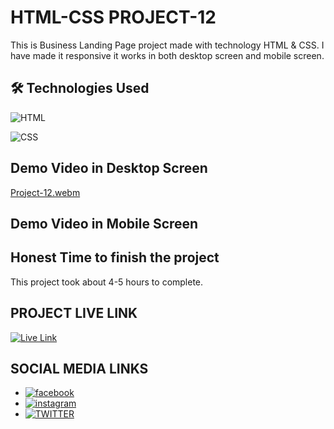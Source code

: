 # HTML-CSS PROJECT-12

This is Business Landing Page project made with technology HTML & CSS. I have made it responsive it works in both desktop screen and mobile screen.


## 🛠 Technologies Used
![HTML](https://img.shields.io/badge/HTML5-E34F26?style=for-the-badge&logo=html5&logoColor=white)

![CSS](https://img.shields.io/badge/CSS3-1572B6?style=for-the-badge&logo=css3&logoColor=white)

## Demo Video in Desktop Screen

[Project-12.webm](https://user-images.githubusercontent.com/100980716/223315520-e1e37ecf-4610-4974-8ded-65a15bf8d938.webm)


## Demo Video in Mobile Screen



## Honest Time to finish the project

This project took about 4-5 hours to complete.

## PROJECT LIVE LINK

<a href="https://html-css-project12.netlify.app/" target="_blank">![Live Link](https://img.shields.io/badge/Live-Link-green)</a>

## SOCIAL MEDIA LINKS
- [![facebook](https://img.shields.io/badge/Facebook-0A66C2?style=for-the-badge&logo=facebook&logoColor=white)](https://www.facebook.com/vivekranjan0144/)
- [![instagram](https://img.shields.io/badge/Instagram-E4405F?style=for-the-badge&logo=instagram&logoColor=white)](https://www.instagram.com/vivekranjan0144/)
- [![TWITTER](https://img.shields.io/badge/Twitter-1DA1F2?style=for-the-badge&logo=twitter&logoColor=white)](https://twitter.com/vivekranjan0144?lang=en)

